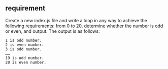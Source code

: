 ## requirement 
    
Create a new index.js file and write a loop in any way to achieve the following requirements: from 0 to 20, 
determine whether the number is odd or even, and output. The output is as follows:

```
1 is odd number.
2 is even number.
3 is odd number.
……
19 is odd number.
20 is even number.
```
